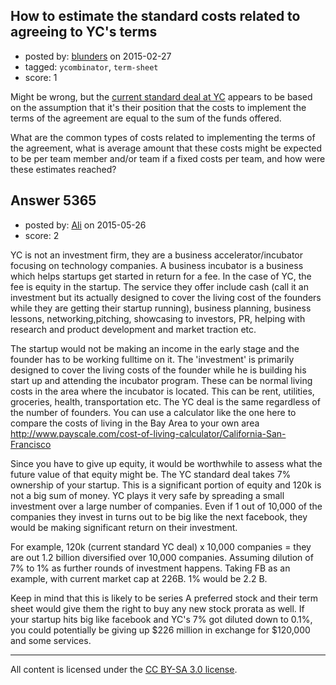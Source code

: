 ## How to estimate the standard costs related to agreeing to YC's terms

- posted by: [blunders](https://stackexchange.com/users/216182/blunders) on 2015-02-27
- tagged: `ycombinator`, `term-sheet`
- score: 1

<p>Might be wrong, but the <a href="http://blog.ycombinator.com/the-new-deal" rel="nofollow">current standard deal at YC</a> appears to be based on the assumption that it's their position that the costs to implement the terms of the agreement are equal to the sum of the funds offered.</p>

<p>What are the common types of costs related to implementing the terms of the agreement, what is average amount that these costs might be expected to be per team member and/or team if a fixed costs per team, and how were these estimates reached?</p>



## Answer 5365

- posted by: [Ali](https://stackexchange.com/users/2815644/ali) on 2015-05-26
- score: 2

<p>YC is not an investment firm, they are a business accelerator/incubator focusing on technology companies. A business incubator is a business which helps startups get started in return for a fee. In the case of YC, the fee is equity in the startup. The service they offer include cash (call it an investment but its actually designed to cover the living cost of the founders while they are getting their startup running), business planning, business lessons, networking,pitching, showcasing to investors, PR, helping with research and product development and market traction etc.</p>

<p>The startup would not be making an income in the early stage and the founder has to be working fulltime on it. The 'investment' is primarily designed to cover the living costs of the founder while he is building his start up and attending the incubator program. These can be normal living costs in the area where the incubator is located. This can be rent, utilities, groceries, health, transportation etc. The YC deal is the same regardless of the number of founders. You can use a calculator like the one here to compare the costs of living in the Bay Area to your own area <a href="http://www.payscale.com/cost-of-living-calculator/California-San-Francisco" rel="nofollow">http://www.payscale.com/cost-of-living-calculator/California-San-Francisco</a></p>

<p>Since you have to give up equity, it would be worthwhile to assess what the future value of that equity might be. The YC standard deal takes 7% ownership of your startup. This is a significant portion of equity and 120k is not a big sum of money. YC plays it very safe by spreading a small investment over a large number of companies. Even if 1 out of 10,000 of the companies they invest in turns out to be big like the next facebook, they would be making significant return on their investment.</p>

<p>For example, 
120k (current standard YC deal) x 10,000 companies = they are out 1.2 billion diversified over 10,000 companies. 
Assuming dilution of 7% to 1% as further rounds of investment happens.
Taking FB as an example, with current market cap at 226B. 1% would be 2.2 B. </p>

<p>Keep in mind that this is likely to be series A preferred stock and their term sheet would give them the right to buy any new stock prorata as well. If your startup hits big like facebook and YC's 7% got diluted down to 0.1%, you could potentially be giving up $226 million in exchange for $120,000 and some services.</p>




---

All content is licensed under the [CC BY-SA 3.0 license](https://creativecommons.org/licenses/by-sa/3.0/).
